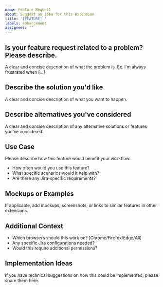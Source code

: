 ```yaml
---
name: Feature Request
about: Suggest an idea for this extension
title: '[FEATURE] '
labels: enhancement
assignees: ''
---
```


## Is your feature request related to a problem? Please describe.

A clear and concise description of what the problem is. Ex. I'm always frustrated when [...]

## Describe the solution you'd like

A clear and concise description of what you want to happen.

## Describe alternatives you've considered

A clear and concise description of any alternative solutions or features you've considered.

## Use Case

Please describe how this feature would benefit your workflow:

- How often would you use this feature?
- What specific scenarios would it help with?
- Are there any Jira-specific requirements?

## Mockups or Examples

If applicable, add mockups, screenshots, or links to similar features in other extensions.

## Additional Context

- Which browsers should this work on? [Chrome/Firefox/Edge/All]
- Any specific Jira configurations needed?
- Would this require additional permissions?

## Implementation Ideas

If you have technical suggestions on how this could be implemented, please share them here.
